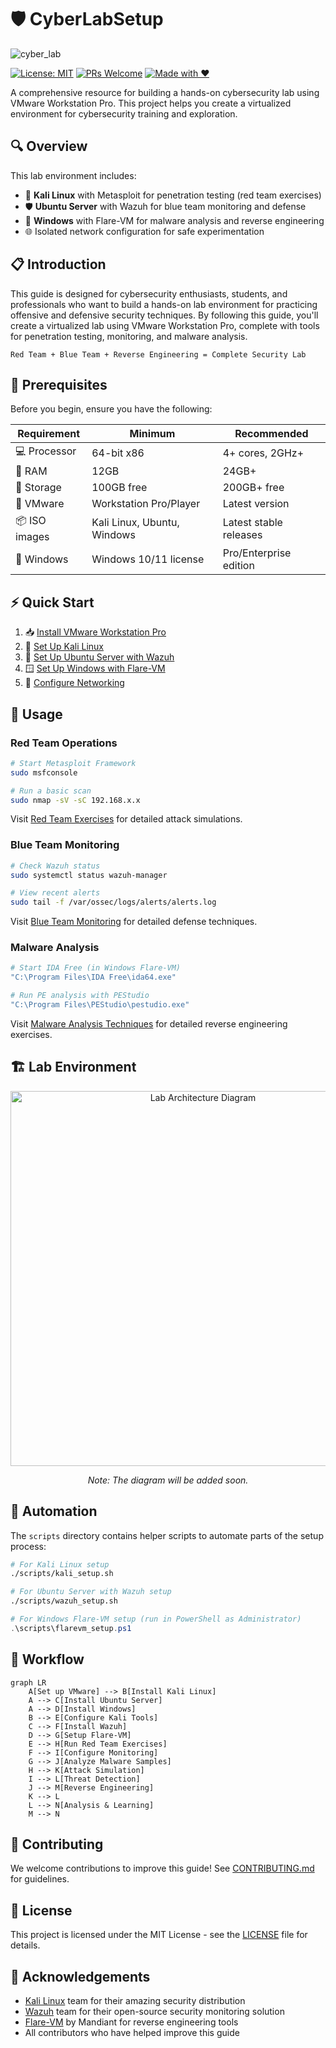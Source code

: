 # 🛡️ CyberLabSetup


![cyber_lab](https://github.com/user-attachments/assets/3d7aad42-b59e-417e-9dba-31a4dcd9c38a)




[![License: MIT](https://img.shields.io/badge/License-MIT-yellow.svg)](https://opensource.org/licenses/MIT)
[![PRs Welcome](https://img.shields.io/badge/PRs-welcome-brightgreen.svg)](CONTRIBUTING.md)
[![Made with ❤️](https://img.shields.io/badge/Made%20with-%E2%9D%A4%EF%B8%8F-red)]()

A comprehensive resource for building a hands-on cybersecurity lab using VMware Workstation Pro. This project helps you create a virtualized environment for cybersecurity training and exploration.

## 🔍 Overview

This lab environment includes:
- 🧪 **Kali Linux** with Metasploit for penetration testing (red team exercises)
- 🛡️ **Ubuntu Server** with Wazuh for blue team monitoring and defense
- 🔬 **Windows** with Flare-VM for malware analysis and reverse engineering
- 🌐 Isolated network configuration for safe experimentation

## 📋 Introduction

This guide is designed for cybersecurity enthusiasts, students, and professionals who want to build a hands-on lab environment for practicing offensive and defensive security techniques. By following this guide, you'll create a virtualized lab using VMware Workstation Pro, complete with tools for penetration testing, monitoring, and malware analysis.

```
Red Team + Blue Team + Reverse Engineering = Complete Security Lab
```

## 🚀 Prerequisites

Before you begin, ensure you have the following:

| Requirement | Minimum | Recommended |
|-------------|---------|-------------|
| 💻 Processor | 64-bit x86 | 4+ cores, 2GHz+ |
| 🧠 RAM | 12GB | 24GB+ |
| 💽 Storage | 100GB free | 200GB+ free |
| 🔌 VMware | Workstation Pro/Player | Latest version |
| 📦 ISO images | Kali Linux, Ubuntu, Windows | Latest stable releases |
| 🔑 Windows | Windows 10/11 license | Pro/Enterprise edition |

## ⚡ Quick Start

1. 📥 [Install VMware Workstation Pro](docs/installation/vmware_setup.md)
2. 🐉 [Set Up Kali Linux](docs/installation/kali_setup.md)
3. 🐧 [Set Up Ubuntu Server with Wazuh](docs/installation/ubuntu_wazuh_setup.md)
4. 🪟 [Set Up Windows with Flare-VM](docs/installation/windows_flarevm_setup.md)
5. 🔌 [Configure Networking](docs/networking/network_configuration.md)

## 🔧 Usage

### Red Team Operations
```bash
# Start Metasploit Framework
sudo msfconsole

# Run a basic scan
sudo nmap -sV -sC 192.168.x.x
```

Visit [Red Team Exercises](docs/usage/red_team_exercises.md) for detailed attack simulations.

### Blue Team Monitoring
```bash
# Check Wazuh status
sudo systemctl status wazuh-manager

# View recent alerts
sudo tail -f /var/ossec/logs/alerts/alerts.log
```

Visit [Blue Team Monitoring](docs/usage/blue_team_monitoring.md) for detailed defense techniques.

### Malware Analysis
```powershell
# Start IDA Free (in Windows Flare-VM)
"C:\Program Files\IDA Free\ida64.exe"

# Run PE analysis with PEStudio
"C:\Program Files\PEStudio\pestudio.exe"
```

Visit [Malware Analysis Techniques](docs/usage/malware_analysis.md) for detailed reverse engineering exercises.

## 🏗️ Lab Environment

<div align="center">
  <img src="images/lab_diagram.png" alt="Lab Architecture Diagram" width="600"/>
  <p><i>Note: The diagram will be added soon.</i></p>
</div>

## 🤖 Automation

The `scripts` directory contains helper scripts to automate parts of the setup process:

```bash
# For Kali Linux setup
./scripts/kali_setup.sh

# For Ubuntu Server with Wazuh setup
./scripts/wazuh_setup.sh
```

```powershell
# For Windows Flare-VM setup (run in PowerShell as Administrator)
.\scripts\flarevm_setup.ps1
```

## 🔄 Workflow

```mermaid
graph LR
    A[Set up VMware] --> B[Install Kali Linux]
    A --> C[Install Ubuntu Server]
    A --> D[Install Windows]
    B --> E[Configure Kali Tools]
    C --> F[Install Wazuh]
    D --> G[Setup Flare-VM]
    E --> H[Run Red Team Exercises]
    F --> I[Configure Monitoring]
    G --> J[Analyze Malware Samples]
    H --> K[Attack Simulation]
    I --> L[Threat Detection]
    J --> M[Reverse Engineering]
    K --> L
    L --> N[Analysis & Learning]
    M --> N
```

## 🤝 Contributing

We welcome contributions to improve this guide! See [CONTRIBUTING.md](CONTRIBUTING.md) for guidelines.

## 📄 License

This project is licensed under the MIT License - see the [LICENSE](LICENSE) file for details.

## 🌟 Acknowledgements

- [Kali Linux](https://www.kali.org/) team for their amazing security distribution
- [Wazuh](https://wazuh.com/) team for their open-source security monitoring solution
- [Flare-VM](https://github.com/mandiant/flare-vm) by Mandiant for reverse engineering tools
- All contributors who have helped improve this guide
